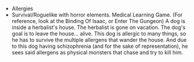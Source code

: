 - Allergies
- Survival/Roguelike with horror elements. Medical Learning Game.
(For reference, look at the Binding Of Isaac, or Enter The Gungeon)
A dog is inside a herbalist's house. The herbalist is gone on vacation. The dog's goal is to leave the house… alive. This dog is allergic to many things, so he has to survive the multiple allergens that wander the house. And due to this dog having schizophrenia (and for the sake of representation), he sees said allergens as physical monsters that chase and try to kill him.
